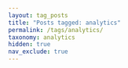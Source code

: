 ```yaml
---
layout: tag_posts
title: "Posts tagged: analytics"
permalink: /tags/analytics/
taxonomy: analytics
hidden: true
nav_exclude: true
---
```

